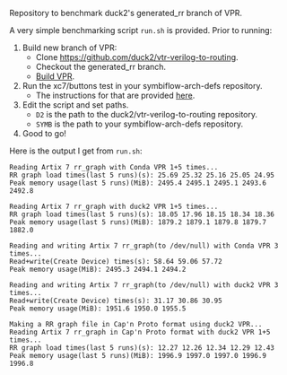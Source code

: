 Repository to benchmark duck2's generated_rr branch of VPR.

A very simple benchmarking script `run.sh` is provided. Prior to running:

1. Build new branch of VPR:
	- Clone https://github.com/duck2/vtr-verilog-to-routing.
	- Checkout the generated_rr branch.
	- [Build VPR](https://github.com/duck2/vtr-verilog-to-routing/blob/master%2Bwip/BUILDING.md).
2. Run the xc7/buttons test in your symbiflow-arch-defs repository.
	- The instructions for that are provided [here](https://github.com/SymbiFlow/symbiflow-arch-defs/tree/master/xc7/#running-examples).
3. Edit the script and set paths.
	- `D2` is the path to the duck2/vtr-verilog-to-routing repository.
	- `SYMB` is the path to your symbiflow-arch-defs repository.
4. Good to go!

Here is the output I get from `run.sh`:

```
Reading Artix 7 rr_graph with Conda VPR 1+5 times...
RR graph load times(last 5 runs)(s): 25.69 25.32 25.16 25.05 24.95
Peak memory usage(last 5 runs)(MiB): 2495.4 2495.1 2495.1 2493.6 2492.8

Reading Artix 7 rr_graph with duck2 VPR 1+5 times...
RR graph load times(last 5 runs)(s): 18.05 17.96 18.15 18.34 18.36
Peak memory usage(last 5 runs)(MiB): 1879.2 1879.1 1879.8 1879.7 1882.0

Reading and writing Artix 7 rr_graph(to /dev/null) with Conda VPR 3 times...
Read+write(Create Device) times(s): 58.64 59.06 57.72
Peak memory usage(MiB): 2495.3 2494.1 2494.2

Reading and writing Artix 7 rr_graph(to /dev/null) with duck2 VPR 3 times...
Read+write(Create Device) times(s): 31.17 30.86 30.95
Peak memory usage(MiB): 1951.6 1950.0 1955.5

Making a RR graph file in Cap'n Proto format using duck2 VPR...
Reading Artix 7 rr_graph in Cap'n Proto format with duck2 VPR 1+5 times...
RR graph load times(last 5 runs)(s): 12.27 12.26 12.34 12.29 12.43
Peak memory usage(last 5 runs)(MiB): 1996.9 1997.0 1997.0 1996.9 1996.8
```
